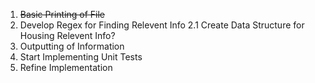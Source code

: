 
1. ~~Basic Printing of File~~
2. Develop Regex for Finding Relevent Info
2.1 Create Data Structure for Housing Relevent Info?
3. Outputting of Information
4. Start Implementing Unit Tests
5. Refine Implementation